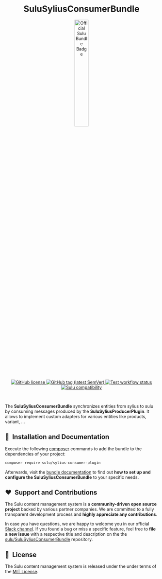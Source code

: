 <h1 align="center">SuluSyliusConsumerBundle</h1>

<p align="center">
    <a href="https://sulu.io/" target="_blank">
        <img width="30%" src="https://sulu.io/uploads/media/800x/00/230-Official%20Bundle%20Seal.svg?v=2-6&inline=1" alt="Official Sulu Bundle Badge">
    </a>
</p>

<p align="center">
    <a href="LICENSE" target="_blank">
        <img src="https://img.shields.io/github/license/sulu/SuluSyliusConsumerBundle.svg" alt="GitHub license">
    </a>
    <a href="https://github.com/sulu/SuluSyliusConsumerBundle/releases" target="_blank">
        <img src="https://img.shields.io/github/tag/sulu/SuluSyliusConsumerBundle.svg" alt="GitHub tag (latest SemVer)">
    </a>
    <a href="https://github.com/sulu/SuluSyliusConsumerBundle/actions" target="_blank">
        <img src="https://img.shields.io/github/workflow/status/sulu/SuluSyliusConsumerPlugin/Test%20application.svg?label=test-workflow" alt="Test workflow status">
    </a>
    <a href="https://github.com/sulu/sulu/releases" target="_blank">
        <img src="https://img.shields.io/badge/sulu%20compatibility-%3E=2.0-52b6ca.svg" alt="Sulu compatibility">
    </a>
</p>
<br/>

The **SuluSyliusConsumerBundle** synchronizes entities from sylius to sulu by consuming messages produced by the **SuluSyliusProducerPlugin**.
It allows to implement custom adapters for various entities like products, variant, ...


## 🚀&nbsp; Installation and Documentation

Execute the following [composer](https://getcomposer.org/) commands to add the bundle to the dependencies of your
project:

```bash
composer require sulu/sylius-consumer-plugin
```

Afterwards, visit the [bundle documentation](Resources/doc) to
find out **how to set up and configure the SuluSyliusConsumerBundle** to your specific needs.

## ❤️&nbsp; Support and Contributions

The Sulu content management system is a **community-driven open source project** backed by various partner companies.
We are committed to a fully transparent development process and **highly appreciate any contributions**.

In case you have questions, we are happy to welcome you in our official [Slack channel](https://sulu.io/services-and-support).
If you found a bug or miss a specific feature, feel free to **file a new issue** with a respective title and description
on the the [sulu/SuluSyliusConsumerBundle](https://github.com/sulu/SuluSyliusConsumerBundle) repository.


## 📘&nbsp; License

The Sulu content management system is released under the under terms of the [MIT License](LICENSE).
